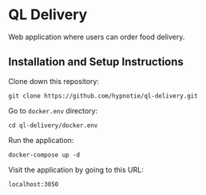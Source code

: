 # QL Delivery

Web application where users can order food delivery.

## Installation and Setup Instructions

Clone down this repository:  
```
git clone https://github.com/hypnotie/ql-delivery.git
```  

Go to `docker.env` directory:  
```
cd ql-delivery/docker.env
```  

Run the application:  
```
docker-compose up -d
```  

Visit the application by going to this URL:  
  
`localhost:3050`